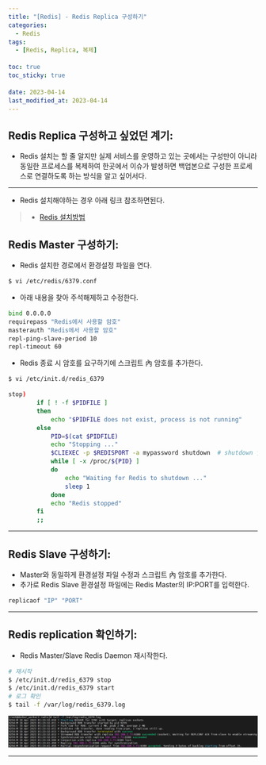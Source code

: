 ```yaml
---
title: "[Redis] - Redis Replica 구성하기"
categories:
  - Redis
tags:
  - [Redis, Replica, 복제]

toc: true
toc_sticky: true

date: 2023-04-14
last_modified_at: 2023-04-14
---
```


## Redis Replica 구성하고 싶었던 계기:
- Redis 설치는 할 줄 알지만 실제 서비스를 운영하고 있는 곳에서는 구성만이 아니라 동일한 프로세스를 복제하여 한곳에서 이슈가 발생하면 백업본으로 구성한 프로세스로 연결하도록 하는 방식을 알고 싶어서다.

* * *

- Redis 설치해야하는 경우 아래 링크 참조하면된다.
> * [Redis 설치방법](https://hwangyoonjae.github.io/redis/Redis-Redis-%EC%84%A4%EC%B9%98%ED%95%98%EA%B8%B0/ "Redis 설치하는 방법")

## Redis Master 구성하기:
- Redis 설치한 경로에서 환경설정 파일을 연다.
```bash
$ vi /etc/redis/6379.conf
```

- 아래 내용을 찾아 주석해제하고 수정한다.
```bash
bind 0.0.0.0
requirepass "Redis에서 사용할 암호"
masterauth "Redis에서 사용할 암호"
repl-ping-slave-period 10
repl-timeout 60
```

- Redis 종료 시 암호를 요구하기에 스크립트 內 암호를 추가한다.
```bash
$ vi /etc/init.d/redis_6379
```
```bash
stop)
        if [ ! -f $PIDFILE ]
        then
            echo "$PIDFILE does not exist, process is not running"
        else
            PID=$(cat $PIDFILE)
            echo "Stopping ..."
            $CLIEXEC -p $REDISPORT -a mypassword shutdown  # shutdown 앞에 "-a [Redis 암호]"를 입력한다.
            while [ -x /proc/${PID} ]
            do
                echo "Waiting for Redis to shutdown ..."
                sleep 1
            done
            echo "Redis stopped"
        fi
        ;;
```

* * *

## Redis Slave 구성하기:
- Master와 동일하게 환경설정 파일 수정과 스크립트 內 암호를 추가한다.
- 추가로 Redis Slave 환경설정 파일에는 Redis Master의 IP:PORT를 입력한다.
```bash
replicaof "IP" "PORT"
```

* * *

## Redis replication 확인하기:
- Redis Master/Slave Redis Daemon 재시작한다.
```bash
# 재시작
$ /etc/init.d/redis_6379 stop
$ /etc/init.d/redis_6379 start
# 로그 확인
$ tail -f /var/log/redis_6379.log
```
[![Redis Master 재시작](/assets/images/DB/Redis%20Master%20%EC%9E%AC%EC%8B%9C%EC%9E%91%20%EA%B2%B0%EA%B3%BC.PNG)](/assets/images/DB/Redis%20Master%20%EC%9E%AC%EC%8B%9C%EC%9E%91%20%EA%B2%B0%EA%B3%BC.PNG)

* * *
